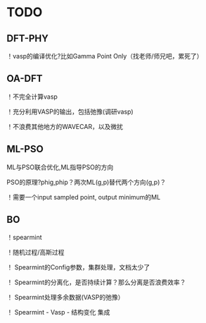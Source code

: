 # TODO

## DFT-PHY

！vasp的编译优化?比如Gamma Point Only（找老师/师兄吧，累死了）

## OA-DFT

！不完全计算vasp

！充分利用VASP的输出，包括弛豫(调研vasp)

！不浪费其他地方的WAVECAR，以及微扰

## ML-PSO

ML与PSO联合优化,ML指导PSO的方向

PSO的原理?phig,phip？两次ML(g,p)替代两个方向(g,p)？

！需要一个input sampled point, output minimum的ML

## BO

！spearmint

！随机过程/高斯过程

！ Spearmint的Config参数，集群处理，文档太少了

！ Spearmint的分离化，是否持续计算？那么分离是否浪费效率？

！ Spearmint处理多余数据(VASP的弛豫）

！ Spearmint - Vasp - 结构变化 集成
